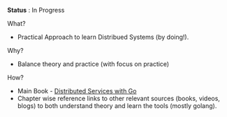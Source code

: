 
**Status** : In Progress

What?

- Practical Approach to learn Distribued Systems (by doing!). 

Why?

- Balance theory and practice (with focus on practice)

How?

- Main Book - [Distributed Services with Go](https://pragprog.com/titles/tjgo/distributed-services-with-go/)
- Chapter wise reference links to other relevant sources (books, videos, blogs) to both understand theory and learn the tools (mostly golang).


